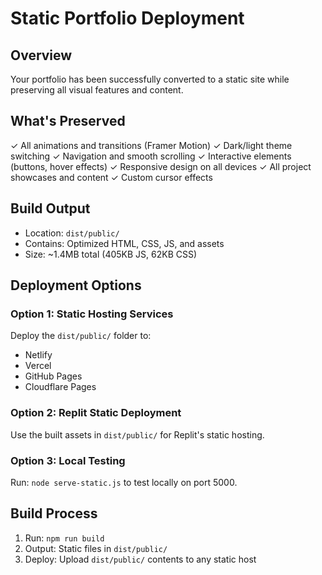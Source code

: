 # Static Portfolio Deployment

## Overview
Your portfolio has been successfully converted to a static site while preserving all visual features and content.

## What's Preserved
✓ All animations and transitions (Framer Motion)
✓ Dark/light theme switching
✓ Navigation and smooth scrolling
✓ Interactive elements (buttons, hover effects)
✓ Responsive design on all devices
✓ All project showcases and content
✓ Custom cursor effects

## Build Output
- Location: `dist/public/`
- Contains: Optimized HTML, CSS, JS, and assets
- Size: ~1.4MB total (405KB JS, 62KB CSS)

## Deployment Options

### Option 1: Static Hosting Services
Deploy the `dist/public/` folder to:
- Netlify
- Vercel
- GitHub Pages
- Cloudflare Pages

### Option 2: Replit Static Deployment
Use the built assets in `dist/public/` for Replit's static hosting.

### Option 3: Local Testing
Run: `node serve-static.js` to test locally on port 5000.

## Build Process
1. Run: `npm run build`
2. Output: Static files in `dist/public/`
3. Deploy: Upload `dist/public/` contents to any static host